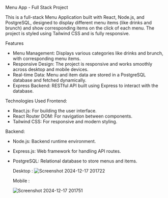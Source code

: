 Menu App - Full Stack Project

This is a full-stack Menu Application built with React, Node.js, and PostgreSQL, designed to display different menu items (like drinks and brunch) and show corresponding items on the click of each menu. The project is styled using Tailwind CSS and is fully responsive.

Features
* Menu Management: Displays various categories like drinks and brunch, with corresponding menu items.
* Responsive Design: The project is responsive and works smoothly across desktop and mobile devices.
* Real-time Data: Menu and item data are stored in a PostgreSQL database and fetched dynamically.
* Express Backend: RESTful API built using Express to interact with the database.
  
Technologies Used
Frontend:
* React.js: For building the user interface.
* React Router DOM: For navigation between components.
* Tailwind CSS: For responsive and modern styling.
  
Backend:
* Node.js: Backend runtime environment.
* Express.js: Web framework for handling API routes.
* PostgreSQL: Relational database to store menus and items.
  
  Desktop :
  ![Screenshot 2024-12-17 201722](https://github.com/user-attachments/assets/e1656c93-3d97-4962-87b5-fc34e76d81e2)

  Mobile :
  
  ![Screenshot 2024-12-17 201751](https://github.com/user-attachments/assets/6d8e2a8e-e1a4-487b-a456-12deb8b249cb)
